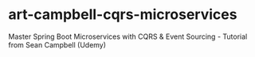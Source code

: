 # art-campbell-cqrs-microservices
Master Spring Boot Microservices with CQRS &amp; Event Sourcing - Tutorial from Sean Campbell (Udemy) 
